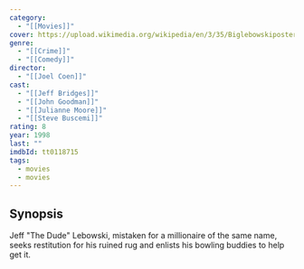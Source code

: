 ```yaml
---
category:
  - "[[Movies]]"
cover: https://upload.wikimedia.org/wikipedia/en/3/35/Biglebowskiposter.jpg
genre:
  - "[[Crime]]"
  - "[[Comedy]]"
director:
  - "[[Joel Coen]]"
cast:
  - "[[Jeff Bridges]]"
  - "[[John Goodman]]"
  - "[[Julianne Moore]]"
  - "[[Steve Buscemi]]"
rating: 8
year: 1998
last: ""
imdbId: tt0118715
tags:
  - movies
  - movies
---
```

## Synopsis
Jeff "The Dude" Lebowski, mistaken for a millionaire of the same name, seeks restitution for his ruined rug and enlists his bowling buddies to help get it.